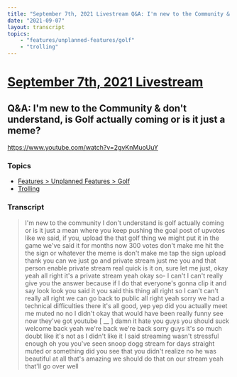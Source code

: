 ```yaml
---
title: "September 7th, 2021 Livestream Q&A: I'm new to the Community & don't understand, is Golf actually coming or is it just a meme?"
date: "2021-09-07"
layout: transcript
topics:
    - "features/unplanned-features/golf"
    - "trolling"
---
```

# [September 7th, 2021 Livestream](../2021-09-07.md)
## Q&A: I'm new to the Community & don't understand, is Golf actually coming or is it just a meme?
https://www.youtube.com/watch?v=2gvKnMuoUuY

### Topics
* [Features > Unplanned Features > Golf](../topics/features/unplanned-features/golf.md)
* [Trolling](../topics/trolling.md)

### Transcript

> I'm new to the community I don't understand is golf actually coming or is it just a mean where you keep pushing the goal post of upvotes like we said, if you, upload the that golf thing we might put it in the game we've said it for months now 300 votes don't make me hit the the sign or whatever the meme is don't make me tap the sign upload thank you can we just go and private stream just me you and that person enable private stream real quick is it on, sure let me just, okay yeah all right it's a private stream yeah okay so- I can't I can't really give you the answer because if I do that everyone's gonna clip it and say look look you said it you said this thing all right so I can't can't really all right we can go back to public all right yeah sorry we had a technical difficulties there it's all good, yep yep did you actually meet me muted no no I didn't okay that would have been really funny see now they've got youtube [ __ ] damn it hate you guys you should suck welcome back yeah we're back we're back sorry guys it's so much doubt like it's not as I didn't like it I said streaming wasn't stressful enough oh you you've seen snoop dogg stream for days straight muted or something did you see that you didn't realize no he was beautiful at all that's amazing we should do that on our stream yeah that'll go over well
